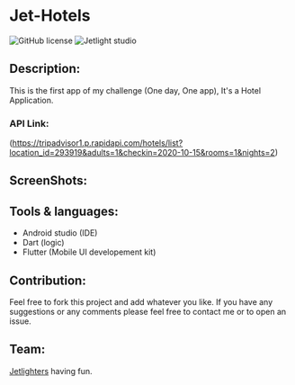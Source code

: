 # Jet-Hotels

![GitHub license](https://img.shields.io/github/license/Mohammed-Benotmane/Tower-Defense-Game.svg)
![Jetlight studio](https://img.shields.io/badge/Made%20by-Jetlight%20studio-blue.svg?color=082544)

## Description:

This is the first app of my challenge (One day, One app), It's a Hotel Application.

### API Link:
(https://tripadvisor1.p.rapidapi.com/hotels/list?location_id=293919&adults=1&checkin=2020-10-15&rooms=1&nights=2)

## ScreenShots:


## Tools & languages:
* Android studio (IDE)
* Dart (logic)
* Flutter (Mobile UI developement kit)

## Contribution:
Feel free to fork this project and add whatever you like. If you have any suggestions or any comments please feel free to contact me or to open an issue.

## Team:
[Jetlighters](https://github.com/JetLightStudio) having fun.

